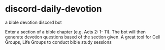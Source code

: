 # discord-daily-devotion

a bible devotion discord bot

Enter a section of a bible chapter (e.g. Acts 2: 1- 11). The bot will then generate devotion questions based of the section given.
A great tool for Cell Groups, Life Groups to conduct bible study sessions
